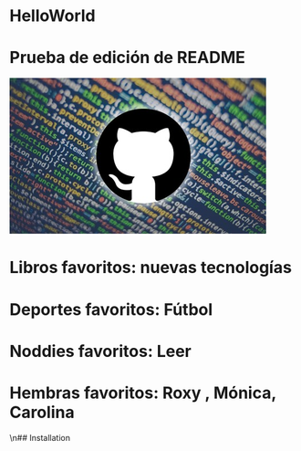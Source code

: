 # HelloWorld

# Prueba de edición de README

![headshot](github.jpg)

# Libros favoritos: nuevas tecnologías

# Deportes favoritos: Fútbol

# Noddies favoritos: Leer

# Hembras favoritos: Roxy , Mónica, Carolina

\n## Installation

